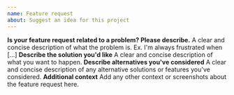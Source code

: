 ```yaml
---
name: Feature request
about: Suggest an idea for this project
---
```

<!--
  - Thanks for taking the time to propose a new feature for the Oppia project.
  - Before filing a new issue, please do a quick search to check that it hasn't
  - already been filed on the [issue tracker](https://github.com/oppia/oppia/issues)._
  -->
**Is your feature request related to a problem? Please describe.**
A clear and concise description of what the problem is. Ex. I'm always frustrated when [...]
**Describe the solution you'd like**
A clear and concise description of what you want to happen.
**Describe alternatives you've considered**
A clear and concise description of any alternative solutions or features you've considered.
**Additional context**
Add any other context or screenshots about the feature request here.
